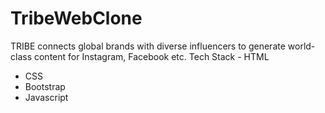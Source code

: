 # TribeWebClone
TRIBE connects global brands with diverse influencers to generate world-class content for Instagram, Facebook etc.
Tech Stack 
  󠀮󠀮- HTML
  - CSS
  - Bootstrap
  - Javascript
